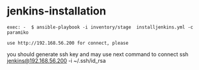 # jenkins-installation
```
exec: -  $ ansible-playbook -i inventory/stage  installjenkins.yml -c paramiko 
```

```
use http://192.168.56.200 for connect, please 
```

you should generate ssh key and may use next command to connect ssh jenkins@192.168.56.200 -i ~/.ssh/id_rsa
